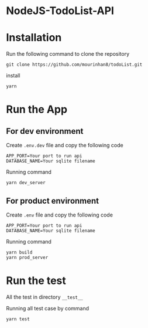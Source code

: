# NodeJS-TodoList-API

# Installation
Run the following command to clone the repository
```
git clone https://github.com/mourinhan8/todoList.git
```
install
```
yarn
```
# Run the App

## For dev environment
Create ```.env.dev``` file and copy the following code
```
APP_PORT=Your port to run api
DATABASE_NAME=Your sqlite filename
```
Running command
```
yarn dev_server
```

## For product environment
Create ```.env``` file and copy the following code
```
APP_PORT=Your port to run api
DATABASE_NAME=Your sqlite filename
```
Running command
```
yarn build
yarn prod_server
```

# Run the test
All the test in directory ```__test__```

Running all test case by command
```
yarn test
```